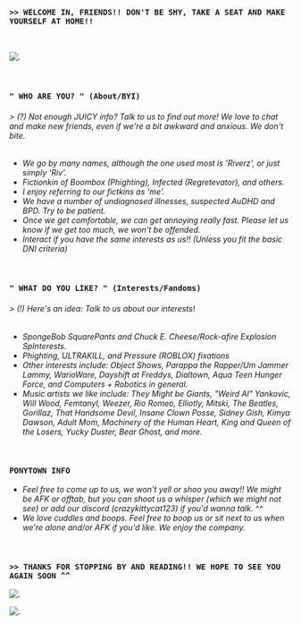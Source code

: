 ### ``>> WELCOME IN, FRIENDS!! DON'T BE SHY, TAKE A SEAT AND MAKE YOURSELF AT HOME!!``

‎ ‎ 

![.](https://xyz.crd.co/assets/images/gallery04/3a64dff7.gif?v=de6feabd)

‎ ‎ 

### ``" WHO ARE YOU? " (About/BYI)``
###### *> (?) Not enough JUICY info? Talk to us to find out more! We love to chat and make new friends, even if we're a bit awkward and anxious. We don't bite.*
- *We go by many names, although the one used most is 'Riverz', or just simply 'Riv'.*
- *Fictionkin of Boombox (Phighting), Infected (Regretevator), and others.*
- *I enjoy referring to our fictkins as 'me'.*
- *We have a number of undiagnosed illnesses, suspected AuDHD and BPD. Try to be patient.*
- *Once we get comfortable, we can get annoying really fast. Please let us know if we get too much, we won't be offended.*
- *Interact if you have the same interests as us!! (Unless you fit the basic DNI criteria)*
‎ ‎ 

‎ ‎ 
### ``" WHAT DO YOU LIKE? " (Interests/Fandoms)``
###### *> (!) Here's an idea: Talk to us about our interests!*
- *SpongeBob SquarePants and Chuck E. Cheese/Rock-afire Explosion SpInterests.*
- *Phighting, ULTRAKILL, and Pressure (ROBLOX) fixations*
- *Other interests include: Object Shows, Parappa the Rapper/Um Jammer Lammy, WarioWare, Dayshift at Freddys, Dialtown, Aqua Teen Hunger Force, and Computers + Robotics in general.*
- *Music artists we like include: They Might be Giants, "Weird Al" Yankovic, Will Wood, Femtanyl, Weezer, Rio Romeo, Elliotly, Mitski, The Beatles, Gorillaz, That Handsome Devil, Insane Clown Posse, Sidney Gish, Kimya Dawson, Adult Mom, Machinery of the Human Heart, King and Queen of the Losers, Yucky Duster, Bear Ghost, and more.*


‎ ‎ 

### ``PONYTOWN INFO``
- *Feel free to come up to us, we won't yell or shoo you away!! We might be AFK or offtab, but you can shoot us a whisper (which we might not see) or add our discord (crazykittycat123) if you'd wanna talk. ^^*
- *We love cuddles and boops. Feel free to boop us or sit next to us when we're alone and/or AFK if you'd like. We enjoy the company.*
‎ ‎ 

‎ ‎ 

### ``>> THANKS FOR STOPPING BY AND READING!! WE HOPE TO SEE YOU AGAIN SOON ^^``

![.](https://xyz.crd.co/assets/images/gallery07/dc0e7f1e.gif?v=de6feabd)

![.](https://gifcity.carrd.co/assets/images/gallery38/770e4873.png?v=d7271437)
